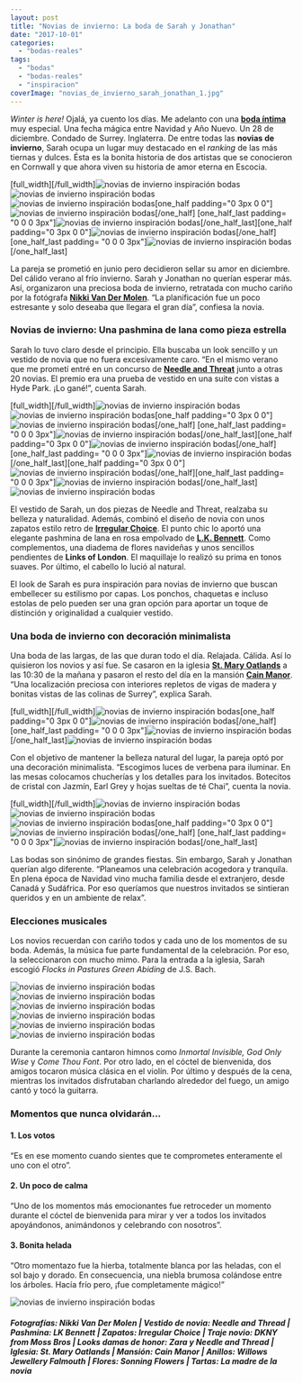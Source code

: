 ```yaml
---
layout: post
title: "Novias de invierno: La boda de Sarah y Jonathan"
date: "2017-10-01"
categories: 
  - "bodas-reales"
tags: 
  - "bodas"
  - "bodas-reales"
  - "inspiracion"
coverImage: "novias_de_invierno_sarah_jonathan_1.jpg"
---
```


_Winter is here!_ Ojalá, ya cuento los días. Me adelanto con una [**boda íntima**](https://petitpleasures.com/boda-intima-catie-roger/) muy especial. Una fecha mágica entre Navidad y Año Nuevo. Un 28 de diciembre. Condado de Surrey. Inglaterra. De entre todas las **novias de invierno**, Sarah ocupa un lugar muy destacado en el _ranking_ de las más tiernas y dulces. Ésta es la bonita historia de dos artistas que se conocieron en Cornwall y que ahora viven su historia de amor eterna en Escocia.

\[full\_width\]\[/full\_width\]![novias de invierno inspiración bodas](/images/novias_de_invierno_sarah_jonathan_2.jpg)![novias de invierno inspiración bodas](/images/novias_de_invierno_sarah_jonathan_3.jpg) ![novias de invierno inspiración bodas](/images/novias_de_invierno_sarah_jonathan_4.jpg)\[one\_half padding="0 3px 0 0"\]![novias de invierno inspiración bodas](/images/novias_de_invierno_sarah_jonathan_5.jpg)\[/one\_half\] \[one\_half\_last padding= "0 0 0 3px"\]![novias de invierno inspiración bodas](/images/novias_de_invierno_sarah_jonathan_6.jpg)\[/one\_half\_last\]\[one\_half padding="0 3px 0 0"\]![novias de invierno inspiración bodas](/images/novias_de_invierno_sarah_jonathan_7.jpg)\[/one\_half\] \[one\_half\_last padding= "0 0 0 3px"\]![novias de invierno inspiración bodas](/images/novias_de_invierno_sarah_jonathan_8.jpg)\[/one\_half\_last\]

La pareja se prometió en junio pero decidieron sellar su amor en diciembre. Del cálido verano al frío invierno. Sarah y Jonathan no querían esperar más. Así, organizaron una preciosa boda de invierno, retratada con mucho cariño por la fotógrafa [**Nikki Van Der Molen**](http://www.nikkivandermolen.com/). “La planificación fue un poco estresante y solo deseaba que llegara el gran día”, confiesa la novia.

### Novias de invierno: Una pashmina de lana como pieza estrella

Sarah lo tuvo claro desde el principio. Ella buscaba un look sencillo y un vestido de novia que no fuera excesivamente caro. “En el mismo verano que me prometí entré en un concurso de [**Needle and Threat**](http://www.needleandthread.com/uk/) junto a otras 20 novias. El premio era una prueba de vestido en una suite con vistas a Hyde Park. ¡Lo gané!”, cuenta Sarah.

\[full\_width\]\[/full\_width\]![novias de invierno inspiración bodas](/images/novias_de_invierno_sarah_jonathan_9.jpg) ![novias de invierno inspiración bodas](/images/novias_de_invierno_sarah_jonathan_10.jpg)\[one\_half padding="0 3px 0 0"\]![novias de invierno inspiración bodas](/images/novias_de_invierno_sarah_jonathan_11.jpg)\[/one\_half\] \[one\_half\_last padding= "0 0 0 3px"\]![novias de invierno inspiración bodas](/images/novias_de_invierno_sarah_jonathan_12.jpg)\[/one\_half\_last\]\[one\_half padding="0 3px 0 0"\]![novias de invierno inspiración bodas](/images/novias_de_invierno_sarah_jonathan_13.jpg)\[/one\_half\]\[one\_half\_last padding= "0 0 0 3px"\]![novias de invierno inspiración bodas](/images/novias_de_invierno_sarah_jonathan_14.jpg)\[/one\_half\_last\]\[one\_half padding="0 3px 0 0"\]![novias de invierno inspiración bodas](/images/novias_de_invierno_sarah_jonathan_14_1.jpg)\[/one\_half\]\[one\_half\_last padding= "0 0 0 3px"\]![novias de invierno inspiración bodas](/images/novias_de_invierno_sarah_jonathan_14_2.jpg)\[/one\_half\_last\]![novias de invierno inspiración bodas](/images/novias_de_invierno_sarah_jonathan_15.jpg)

El vestido de Sarah, un dos piezas de Needle and Threat, realzaba su belleza y naturalidad. Además, combinó el diseño de novia con unos zapatos estilo retro de [**Irregular Choice**](https://www.irregularchoice.com/). El punto chic lo aportó una elegante pashmina de lana en rosa empolvado de [**L.K. Bennett**](https://www.lkbennett.com/). Como complementos, una diadema de flores navideñas y unos sencillos pendientes de **Links of London**. El maquillaje lo realizó su prima en tonos suaves. Por último, el cabello lo lució al natural.

El look de Sarah es pura inspiración para novias de invierno que buscan embellecer su estilismo por capas. Los ponchos, chaquetas e incluso estolas de pelo pueden ser una gran opción para aportar un toque de distinción y originalidad a cualquier vestido.

### Una boda de invierno con decoración minimalista

Una boda de las largas, de las que duran todo el día. Relajada. Cálida. Así lo quisieron los novios y así fue. Se casaron en la iglesia [**St. Mary Oatlands**](http://www.oatlandschurch.org.uk/) a las 10:30 de la mañana y pasaron el resto del día en la mansión [**Cain Manor**](https://bijouweddingvenues.co.uk/cain-manor-wedding-venue-surrey/about-the-venue). “Una localización preciosa con interiores repletos de vigas de madera y bonitas vistas de las colinas de Surrey”, explica Sarah.

\[full\_width\]\[/full\_width\]![novias de invierno inspiración bodas](/images/novias_de_invierno_sarah_jonathan_16.jpg)\[one\_half padding="0 3px 0 0"\]![novias de invierno inspiración bodas](/images/novias_de_invierno_sarah_jonathan_17.jpg)\[/one\_half\]\[one\_half\_last padding= "0 0 0 3px"\]![novias de invierno inspiración bodas](/images/novias_de_invierno_sarah_jonathan_18.jpg)\[/one\_half\_last\]![novias de invierno inspiración bodas](/images/novias_de_invierno_sarah_jonathan_19.jpg)

Con el objetivo de mantener la belleza natural del lugar, la pareja optó por una decoración minimalista. “Escogimos luces de verbena para iluminar. En las mesas colocamos chucherías y los detalles para los invitados. Botecitos de cristal con Jazmín, Earl Grey y hojas sueltas de té Chai”, cuenta la novia.

\[full\_width\]\[/full\_width\]![novias de invierno inspiración bodas](/images/novias_de_invierno_sarah_jonathan_20.jpg) ![novias de invierno inspiración bodas](/images/novias_de_invierno_sarah_jonathan_21.jpg) ![novias de invierno inspiración bodas](/images/novias_de_invierno_sarah_jonathan_22.jpg)\[one\_half padding="0 3px 0 0"\]![novias de invierno inspiración bodas](/images/novias_de_invierno_sarah_jonathan_23.jpg)\[/one\_half\] \[one\_half\_last padding= "0 0 0 3px"\]![novias de invierno inspiración bodas](/images/novias_de_invierno_sarah_jonathan_24.jpg)\[/one\_half\_last\]

Las bodas son sinónimo de grandes fiestas. Sin embargo, Sarah y Jonathan querían algo diferente. “Planeamos una celebración acogedora y tranquila. En plena época de Navidad vino mucha familia desde el extranjero, desde Canadá y Sudáfrica. Por eso queríamos que nuestros invitados se sintieran queridos y en un ambiente de relax”.

### Elecciones musicales

Los novios recuerdan con cariño todos y cada uno de los momentos de su boda. Además, la música fue parte fundamental de la celebración. Por eso, la seleccionaron con mucho mimo. Para la entrada a la iglesia, Sarah escogió _Flocks in Pastures Green Abiding_ de J.S. Bach.

![novias de invierno inspiración bodas](/images/novias_de_invierno_sarah_jonathan_25.jpg) ![novias de invierno inspiración bodas](/images/novias_de_invierno_sarah_jonathan_26.jpg) ![novias de invierno inspiración bodas](/images/novias_de_invierno_sarah_jonathan_28.jpg) ![novias de invierno inspiración bodas](/images/novias_de_invierno_sarah_jonathan_27.jpg) ![novias de invierno inspiración bodas](/images/novias_de_invierno_sarah_jonathan_29.jpg) ![novias de invierno inspiración bodas](/images/novias_de_invierno_sarah_jonathan_30.jpg)

Durante la ceremonia cantaron himnos como _Inmortal Invisible, God Only Wise_ y _Come Thou Font_. Por otro lado, en el cóctel de bienvenida, dos amigos tocaron música clásica en el violín. Por último y después de la cena, mientras los invitados disfrutaban charlando alrededor del fuego, un amigo cantó y tocó la guitarra.

### Momentos que nunca olvidarán...

#### 1\. Los votos

“Es en ese momento cuando sientes que te comprometes enteramente el uno con el otro”.

#### 2\. Un poco de calma

“Uno de los momentos más emocionantes fue retroceder un momento durante el cóctel de bienvenida para mirar y ver a todos los invitados apoyándonos, animándonos y celebrando con nosotros”.

#### 3\. Bonita helada

“Otro momentazo fue la hierba, totalmente blanca por las heladas, con el sol bajo y dorado. En consecuencia, una niebla brumosa colándose entre los árboles. Hacía frío pero, ¡fue completamente mágico!”

![novias de invierno inspiración bodas](/images/novias_de_invierno_sarah_jonathan_31.jpg)

##### **Fotografías:** Nikki Van Der Molen | **Vestido de novia:** Needle and Thread | **Pashmina:** LK Bennett | **Zapatos:** Irregular Choice | **Traje novio:** DKNY from Moss Bros | **Looks damas de honor:** Zara y Needle and Thread | **Iglesia:** St. Mary Oatlands | **Mansión:** Cain Manor | **Anillos:** Willows Jewellery Falmouth | **Flores:** Sonning Flowers | **Tartas:** La madre de la novia
